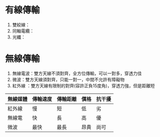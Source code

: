 # 有線傳輸
1. 雙絞線：
2. 同軸電纜：
3. 光纖：

# 無線傳輸
1. 無線電波：雙方天線不須對齊，全方位傳輸，可以一對多，穿透力佳
2. 微波：雙方天線須對齊，只能一對一，中間不允許有障礙物
3. 紅外線 ：雙方天線有限制的對齊(容許正負15度角)，穿透力強，但是距離短

無線媒體|傳輸速度|傳輸距離|價格|抗干擾
-|-|-|-|-
紅外線|慢|短|低|劣
無線電|快|長|高|優
微波|最快|最長|昂貴|尚可